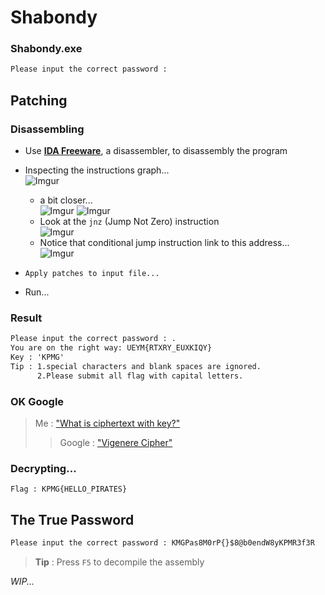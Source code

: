 # Shabondy
### Shabondy.exe
```cmd
Please input the correct password : 
```

## Patching

### Disassembling
- Use [**IDA Freeware**](https://hex-rays.com/ida-free/), a disassembler, to disassembly the program
- Inspecting the instructions graph...  
      ![Imgur](https://imgur.com/fWYHNzD.png)  
    - a bit closer...  
      ![Imgur](https://imgur.com/9UPU2Pj.png)
      ![Imgur](https://imgur.com/0aqkV70.png)
    - Look at the `jnz` (Jump Not Zero) instruction  
      ![Imgur](https://imgur.com/k7M3O7J.png)  
    - Notice that conditional jump instruction link to this address...  
      ![Imgur](https://imgur.com/GA0jsro.png)
      
- `Apply patches to input file...`
- Run...

### Result
```cmd
Please input the correct password : .
You are on the right way: UEYM{RTXRY_EUXKIQY}
Key : 'KPMG'
Tip : 1.special characters and blank spaces are ignored.
      2.Please submit all flag with capital letters.
```

### OK Google
> Me : ["What is ciphertext with key?"](https://www.google.co.th/search?q=ciphertext+with+key)
>> Google : ["Vigenere Cipher"](https://www.dcode.fr/vigenere-cipher)

### Decrypting...
```
Flag : KPMG{HELLO_PIRATES}
```

## The True Password
```cmd
Please input the correct password : KMGPas8M0rP{}$8@b0endW8yKPMR3f3R
```

> **Tip** : Press `F5` to decompile the assembly

*WIP...*
